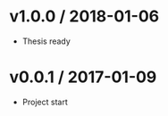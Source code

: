 v1.0.0 / 2018-01-06
==================

  * Thesis ready

v0.0.1 / 2017-01-09
==================

  * Project start
